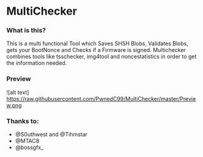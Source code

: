 # MultiChecker
### What is this?
This is a multi functional Tool which Saves SHSH Blobs, Validates Blobs, gets your BootNonce and Checks if a Firmware is signed. Multichecker combines tools like tsschecker, img4tool and noncestatistics in order to get the information needed.

### Preview
![alt text] https://raw.githubusercontent.com/PwnedC99/MultiChecker/master/Preview.png

### Thanks to:
- @S0uthwest and @Tihmstar
- @MTAC8
- @bossgfx_
